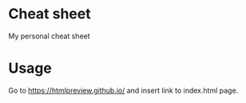 # Cheat sheet

My personal cheat sheet

# Usage

Go to https://htmlpreview.github.io/ and insert link to index.html page. 
